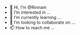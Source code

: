 - 👋 Hi, I’m @Rinnam
- 👀 I’m interested in ...
- 🌱 I’m currently learning ...
- 💞️ I’m looking to collaborate on ...
- 📫 How to reach me ...

<!---
Rinnam/Rinnam is a ✨ special ✨ repository because its `README.md` (this file) appears on your GitHub profile.
You can click the Preview link to take a look at your changes.
--->
